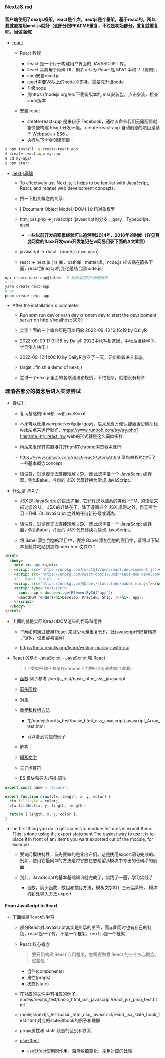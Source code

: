 ### NextJS.md


#### 客户端使用了nextjs框架，react是个库，nextjs是个框架，基于react的，所以要就直接用next.js就好（这部分跟README重复，不过是初始部分，重复就重复吧，当做强调）
- [react](https://www.runoob.com/react/react-tutorial.html)   
	- React 教程
		- React 是一个用于构建用户界面的 JAVASCRIPT 库。
		- React 主要用于构建 UI，很多人认为 React 是 MVC 中的 V（视图）。
		- npm安装react.js
		- react需要V8以上的node才支持，需要先升级node
		- 升级node
		- 到https://nodejs.org/en/下载新版本的 msi 安装包，点击安装，检查node版本

	- 安装 react
		- create-react-app 是来自于 Facebook，通过该命令我们无需配置就能快速构建 React 开发环境。 create-react-app 自动创建的项目是基于 Webpack + ES6 。
		- 执行以下命令创建项目：
```bash
$ npm install -g create-react-app
$ create-react-app my-app
$ cd my-app/
$ npm start
```


- [nextjs基础](https://nextjs.org/learn/foundations/about-nextjs)

	- To effectively use Next.js, it helps to be familiar with JavaScript, React, and related web development concepts.

	- 捋一下相关概念的关系:

	- [ Document Object Model (DOM).]文档对象模型

	- html,css,php -> javascript     (javascript的分支：jqery，TypeScript，ajax)

		- __一些以前开发的积累经验可以追溯到2014年，2016年的时候（详见百度网盘的flask开发web开发笔记在w网易目录下面的A文章里）__

	- javascript -> react （node.js npm yarn）

	- react -> next.js  ( fs 库，path库，matter库，node.js 应该插在箭头下面，react到next.js的变化是结合里node.js)




```bash
npx create-next-app@latest  # 我最常用到的新建模板
# or
yarn create next-app
# or
pnpm create next-app
```

- After the installation is complete:

	- Run npm run dev or yarn dev or pnpm dev to start the development server on http://localhost:3000

	- 实测上面的三个命令都是可以用的 2022-09-13 16:16:19 by DailyR

	- 2022-09-09 17:31:38 by DailyR 2022中秋写到这里，中秋后继续学习，学习使人快乐！

	- 2022-09-12 11:06:10 by DailyR 放空了一天，开始重新进入状态。

	- target : finish a demo of next.js

	- 尝试一个next.js里面的各项语法和规则，不怕复杂，就怕没有规律

### 理清各部分的概念后进入实际尝试

- 尝试1：
	
	- 复习基础的html和css和javaScript

	- 本来可以使用wampserver和django的，后来想想方便快捷直接使用在线web站点来运行就好，https://www.runoob.com/try/try.php?filename=try_react_hw  web的形式就是这么简单多样

	- 再后来发现其实直接打开html在chrome浏览器中就行

	- https://www.runoob.com/react/react-tutorial.html 菜鸟教程也包括了一些基本概念concept


	- 请注意，浏览器无法直接理解 JSX，因此您需要一个 JavaScript 编译器，例如Babel，将您的 JSX 代码转换为常规 JavaScript。

- 什么是 JSX？
	- JSX 是 JavaScript 的语法扩展，它允许您以熟悉的类似 HTML 的语法来描述您的 UI。JSX 的好处在于，除了遵循三个 JSX 规则之外，您无需学习 HTML 和 JavaScript 之外的任何新符号或语法。

	- 请注意，浏览器无法直接理解 JSX，因此您需要一个 JavaScript 编译器，例如Babel，将您的 JSX 代码转换为常规 JavaScript。

	- 将 Babel 添加到您的项目中，要将 Babel 添加到您的项目中，请将以下脚本复制并粘贴到您的index.html文件中：

```html
<html>
  <body>
    <div id="app"></div>
    <script src="https://unpkg.com/react@17/umd/react.development.js"></script>
    <script src="https://unpkg.com/react-dom@17/umd/react-dom.development.js"></script>
    <!-- Babel Script -->
    <script src="https://unpkg.com/@babel/standalone/babel.min.js"></script>
    <script type="text/jsx">
      const app = document.getElementById('app');
      ReactDOM.render(<h1>Develop. Preview. Ship. 🚀</h1>, app);
    </script>
  </body>
</html>
```

- 上面的就是实际的reactDOM渲染的代码和组件

	- 了解如何通过使用 React 来减少大量重复代码（比javascript代码量精简了很多，也更容易理解）

	- https://beta.reactjs.org/learn/writing-markup-with-jsx


- React 的基本 JavaScript -  JavaScript 和 React 
	> (下文对应例子都是在chrome下面按F12用调试窗口查看)

	- [函数](https://developer.mozilla.org/en-US/docs/Web/JavaScript/Guide/Functions) 例子参考 /nextjs_test/basic_html_css_javascript

	- [箭头函数](https://developer.mozilla.org/en-US/docs/Web/JavaScript/Reference/Functions/Arrow_functions)

	- 对象

	- [数组和数组方法](https://developer.mozilla.org/en-US/docs/Web/JavaScript/Reference/Global_Objects/Array) 

		- 在/nodejs/nextjs_test/basic_html_css_javascript/javascript_Array_test.html

		- 可以看到对应的例子

	- 解构

	- [模板文字](https://developer.mozilla.org/en-US/docs/Web/JavaScript/Reference/Template_literals)

	- [三元运算符](https://developer.mozilla.org/en-US/docs/Web/JavaScript/Reference/Operators/Conditional_Operator)

	- ES 模块和导入/导出语法

```javascript
export const name = 'square';

export function draw(ctx, length, x, y, color) {
  ctx.fillStyle = color;
  ctx.fillRect(x, y, length, length);

  return { length, x, y, color };
}
```

- he first thing you do to get access to module features is export them. This is done using the export statement.The easiest way to use it is to place it in front of any items you want exported out of the module, for example:

	- 要访问模块特性，首先要做的是导出它们。这是使用export语句完成的。例如，使用它最简单的方法是将它放在您希望从模块中导出的任何项的前面

	- 到此，JavaScript的基本基础知识就完成了，实践了一遍，学习实践了

		- 函数，箭头函数，数组和数组方法，模板文字${}, 三元运算符， 模块的到处导入方法 export




#### From JavaScript to React

- 下面继续React的学习

	- 部分React对JavaScript其实是继承的关系，而与此同时也有自己的特色，react是一个库，不是一个框架，next.js是一个框架

	- React 核心概念
		> 要开始构建 React 应用程序，您需要熟悉 React 的三个核心概念。这些是：

		- 组件(components)
		- 属性(props)
		- 状态(state)

	- 在对应的文件中有相应的例子，nodejs/nextjs_test/basic_html_css_javascript/react_jsx_prop_test.html

	- /nodejs/nextjs_test/basic_html_css_javascript/react_jsx_state_hook_test.html  对应的state和hook的例子和理解

	- props属性和 state 状态的区别和联系

	- [useEffect](https://www.cnblogs.com/sexintercourse/p/13740371.html)

		- useEffect使用副作用，监听数值变化，采用对应的处理

